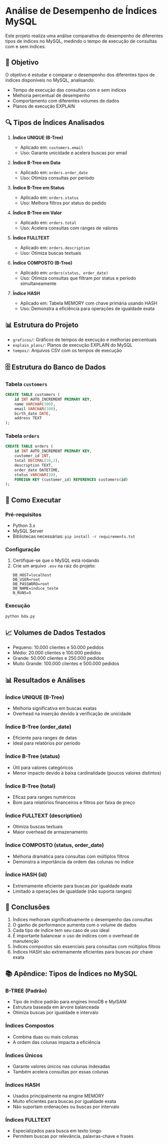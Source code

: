 # Análise de Desempenho de Índices MySQL

Este projeto realiza uma análise comparativa do desempenho de diferentes tipos de índices no MySQL, medindo o tempo de execução de consultas com e sem índices.

## 🎯 Objetivo

O objetivo é estudar e comparar o desempenho dos diferentes tipos de índices disponíveis no MySQL, analisando:
- Tempo de execução das consultas com e sem índices
- Melhoria percentual de desempenho
- Comportamento com diferentes volumes de dados
- Planos de execução EXPLAIN

## 🔍 Tipos de Índices Analisados

1. **Índice UNIQUE (B-Tree)**
   - Aplicado em: `customers.email`
   - Uso: Garante unicidade e acelera buscas por email

2. **Índice B-Tree em Data**
   - Aplicado em: `orders.order_date`
   - Uso: Otimiza consultas por período

3. **Índice B-Tree em Status**
   - Aplicado em: `orders.status`
   - Uso: Melhora filtros por status do pedido

4. **Índice B-Tree em Valor**
   - Aplicado em: `orders.total`
   - Uso: Acelera consultas com ranges de valores

5. **Índice FULLTEXT**
   - Aplicado em: `orders.description`
   - Uso: Otimiza buscas textuais

6. **Índice COMPOSTO (B-Tree)**
   - Aplicado em: `orders(status, order_date)`
   - Uso: Otimiza consultas que filtram por status e período simultaneamente

7. **Índice HASH**
   - Aplicado em: Tabela MEMORY com chave primária usando HASH
   - Uso: Demonstra a eficiência para operações de igualdade exata

## 📊 Estrutura do Projeto

- `graficos/`: Gráficos de tempos de execução e melhorias percentuais
- `explain_plans/`: Planos de execução EXPLAIN do MySQL
- `tempos/`: Arquivos CSV com os tempos de execução

## 🗄️ Estrutura do Banco de Dados

### Tabela `customers`
```sql
CREATE TABLE customers (
    id INT AUTO_INCREMENT PRIMARY KEY,
    name VARCHAR(100),
    email VARCHAR(100),
    birth_date DATE,
    address TEXT
);
```

### Tabela `orders`
```sql
CREATE TABLE orders (
    id INT AUTO_INCREMENT PRIMARY KEY,
    customer_id INT,
    total DECIMAL(10,2),
    description TEXT,
    order_date DATETIME,
    status VARCHAR(20),
    FOREIGN KEY (customer_id) REFERENCES customers(id)
);
```

## 🚀 Como Executar

### Pré-requisitos
- Python 3.x
- MySQL Server
- Bibliotecas necessárias: `pip install -r requirements.txt`

### Configuração
1. Certifique-se que o MySQL está rodando
2. Crie um arquivo `.env` na raiz do projeto:
   ```
   DB_HOST=localhost
   DB_USER=root
   DB_PASSWORD=root
   DB_NAME=indice_teste
   N_RUNS=5
   ```

### Execução
```bash
python bda.py
```

## 📈 Volumes de Dados Testados

- Pequeno: 10.000 clientes e 50.000 pedidos
- Médio: 20.000 clientes e 100.000 pedidos
- Grande: 50.000 clientes e 250.000 pedidos
- Muito Grande: 100.000 clientes e 500.000 pedidos

## 📊 Resultados e Análises

### Índice UNIQUE (B-Tree)
- Melhoria significativa em buscas exatas
- Overhead na inserção devido à verificação de unicidade

### Índice B-Tree (order_date)
- Eficiente para ranges de datas
- Ideal para relatórios por período

### Índice B-Tree (status)
- Útil para valores categóricos
- Menor impacto devido à baixa cardinalidade (poucos valores distintos)

### Índice B-Tree (total)
- Eficaz para ranges numéricos
- Bom para relatórios financeiros e filtros por faixa de preço

### Índice FULLTEXT (description)
- Otimiza buscas textuais
- Maior overhead de armazenamento

### Índice COMPOSTO (status, order_date)
- Melhoria dramática para consultas com múltiplos filtros
- Demonstra a importância da ordem das colunas no índice

### Índice HASH (id)
- Extremamente eficiente para buscas por igualdade exata
- Limitado a operações de igualdade (não suporta ranges)

## 📝 Conclusões

1. Índices melhoram significativamente o desempenho das consultas
2. O ganho de performance aumenta com o volume de dados
3. Cada tipo de índice tem seu caso de uso ideal
4. É importante balancear o uso de índices com o overhead de manutenção
5. Índices compostos são essenciais para consultas com múltiplos filtros
6. Índices HASH são extremamente eficientes para buscas por chave exata

## 📚 Apêndice: Tipos de Índices no MySQL

### B-TREE (Padrão)
- Tipo de índice padrão para engines InnoDB e MyISAM
- Estrutura baseada em árvore balanceada
- Otimiza buscas por igualdade e intervalo

### Índices Compostos
- Combina duas ou mais colunas
- A ordem das colunas impacta a eficiência

### Índices Únicos
- Garante valores únicos nas colunas indexadas
- Também acelera consultas por essas colunas

### Índices HASH
- Usados principalmente na engine MEMORY
- Muito eficientes para buscas por igualdade exata
- Não suportam ordenações ou buscas por intervalo

### Índices FULLTEXT
- Especializados para busca em texto longo
- Permitem buscas por relevância, palavras-chave e frases
